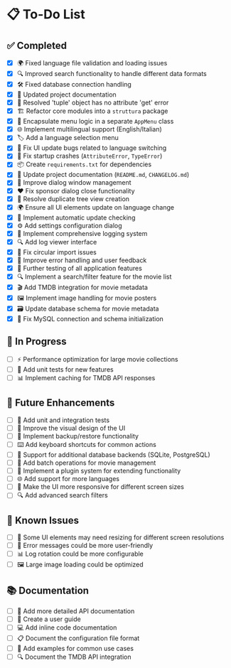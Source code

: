 # 📋 To-Do List

## ✅ Completed
- [x] 🌍 Fixed language file validation and loading issues
- [x] 🔍 Improved search functionality to handle different data formats
- [x] 🛠️ Fixed database connection handling
- [x] 📝 Updated project documentation
- [x] 🐛 Resolved 'tuple' object has no attribute 'get' error
- [x] 🏗️ Refactor core modules into a `struttura` package
- [x] 🍔 Encapsulate menu logic in a separate `AppMenu` class
- [x] 🌐 Implement multilingual support (English/Italian)
- [x] 🏷️ Add a language selection menu
- [x] 🔄 Fix UI update bugs related to language switching
- [x] 🐛 Fix startup crashes (`AttributeError`, `TypeError`)
- [x] 📦 Create `requirements.txt` for dependencies
- [x] 📝 Update project documentation (`README.md`, `CHANGELOG.md`)
- [x] 💬 Improve dialog window management
- [x] ❤️ Fix sponsor dialog close functionality
- [x] 🌳 Resolve duplicate tree view creation
- [x] 🌍 Ensure all UI elements update on language change
- [x] 🔄 Implement automatic update checking
- [x] ⚙️ Add settings configuration dialog
- [x] 📝 Implement comprehensive logging system
- [x] 🔍 Add log viewer interface
- [x] 🔄 Fix circular import issues
- [x] 💬 Improve error handling and user feedback
- [x] 🧪 Further testing of all application features
- [x] 🔍 Implement a search/filter feature for the movie list
- [x] 🎬 Add TMDB integration for movie metadata
- [x] 🖼️ Implement image handling for movie posters
- [x] 🗃️ Update database schema for movie metadata
- [x] 🔄 Fix MySQL connection and schema initialization

## 🚧 In Progress
- [ ] ⚡ Performance optimization for large movie collections
- [ ] 🧪 Add unit tests for new features
- [ ] 📊 Implement caching for TMDB API responses

## 🔮 Future Enhancements
- [ ] 🧪 Add unit and integration tests
- [ ] 🎨 Improve the visual design of the UI
- [ ] 💾 Implement backup/restore functionality
- [ ] ⌨️ Add keyboard shortcuts for common actions
- [ ] 💾 Support for additional database backends (SQLite, PostgreSQL)
- [ ] 🔄 Add batch operations for movie management
- [ ] 🧩 Implement a plugin system for extending functionality
- [ ] 🌐 Add support for more languages
- [ ] 📱 Make the UI more responsive for different screen sizes
- [ ] 🔍 Add advanced search filters

## 🐛 Known Issues
- [ ] 📱 Some UI elements may need resizing for different screen resolutions
- [ ] 💬 Error messages could be more user-friendly
- [ ] 📊 Log rotation could be more configurable
- [ ] 🖼️ Large image loading could be optimized

## 📚 Documentation
- [ ] 📄 Add more detailed API documentation
- [ ] 📖 Create a user guide
- [ ] 💻 Add inline code documentation
- [ ] 📋 Document the configuration file format
- [ ] 📝 Add examples for common use cases
- [ ] 🔍 Document the TMDB API integration
